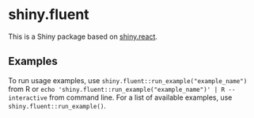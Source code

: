 # shiny.fluent

This is a Shiny package based on [shiny.react](https://github.com/Appsilon/shiny.react).

## Examples

To run usage examples, use `shiny.fluent::run_example("example_name")` from R or `echo 'shiny.fluent::run_example("example_name")' | R --interactive` from command line.
For a list of available examples, use `shiny.fluent::run_example()`.
